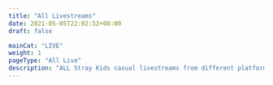 ```yaml
---
title: "All Livestreams"
date: 2021-05-05T22:02:52+08:00
draft: false

mainCat: "LIVE"
weight: 1
pageType: "All Live"
description: "ALL Stray Kids casual livestreams from different platforms sorted by date. Stray Kids livestream to talk with STAY about various things, lots of TMI, wrap up their schedule, celebrate awards, do activities and games, etc."
---
```

